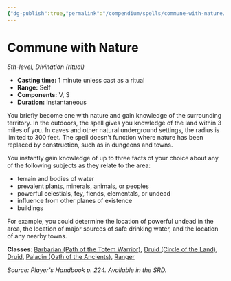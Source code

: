 ```yaml
---
{"dg-publish":true,"permalink":"/compendium/spells/commune-with-nature/","tags":["compendium/src/5e/phb","spell/class/barbarian/path-of-the-totem-warrior","spell/class/druid","spell/class/druid/circle-of-the-land","spell/class/paladin/oath-of-the-ancients","spell/class/ranger","spell/level/5","spell/ritual","spell/school/divination"]}
---
```


# Commune with Nature

*5th-level, Divination (ritual)*  

- **Casting time:** 1 minute unless cast as a ritual
- **Range:** Self
- **Components:** V, S
- **Duration:** Instantaneous

You briefly become one with nature and gain knowledge of the surrounding territory. In the outdoors, the spell gives you knowledge of the land within 3 miles of you. In caves and other natural underground settings, the radius is limited to 300 feet. The spell doesn't function where nature has been replaced by construction, such as in dungeons and towns.

You instantly gain knowledge of up to three facts of your choice about any of the following subjects as they relate to the area:

- terrain and bodies of water  
- prevalent plants, minerals, animals, or peoples  
- powerful celestials, fey, fiends, elementals, or undead  
- influence from other planes of existence  
- buildings  

For example, you could determine the location of powerful undead in the area, the location of major sources of safe drinking water, and the location of any nearby towns.

**Classes**: [Barbarian (Path of the Totem Warrior)](compendium/classes/barbarian-path-of-the-totem-warrior.md), [Druid (Circle of the Land)](compendium/classes/druid-circle-of-the-land.md), [Druid](compendium/classes/druid.md), [Paladin (Oath of the Ancients)](compendium/classes/paladin-oath-of-the-ancients.md), [Ranger](compendium/classes/ranger.md)

*Source: Player's Handbook p. 224. Available in the SRD.*